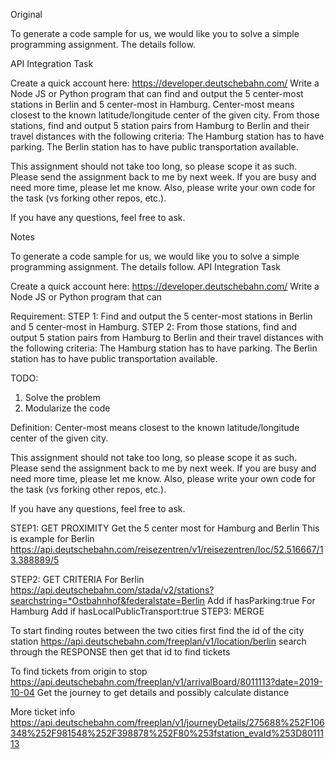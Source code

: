 Original 

To generate a code sample for us, we would like you to solve a simple programming assignment. The details follow.

API Integration Task

Create a quick account here: https://developer.deutschebahn.com/
Write a Node JS or Python program that can find and output the 5 center-most stations in
Berlin and 5 center-most in Hamburg.  Center-most means closest to the known
latitude/longitude center of the given city.  From those stations, find and
output 5 station pairs from Hamburg to Berlin and their travel distances with
the following criteria: The Hamburg station has to have parking. The Berlin
station has to have public transportation available.

This assignment should not take too long, so please scope it as such. Please send the assignment back to me by next week. If you are busy and need more time, please let me know. Also, please write your own code for the task (vs forking other repos, etc.).

If you have any questions, feel free to ask.



Notes

To generate a code sample for us, we would like you to solve a simple programming assignment. The details follow.
API Integration Task

Create a quick account here: https://developer.deutschebahn.com/
Write a Node JS or Python program that can 

Requirement: 
STEP 1: Find and output the 5 center-most stations in Berlin and 5 center-most in Hamburg. 
STEP 2: From those stations, find and output 5 station pairs from Hamburg to Berlin and their travel distances with the following 
criteria: The Hamburg station has to have parking. The Berlin station has to have public transportation available.

TODO:
1.	Solve the problem
2.	Modularize the code

Definition: Center-most means closest to the known latitude/longitude center of the given city.  

This assignment should not take too long, so please scope it as such. Please send the assignment back to me by next week. If you are busy and need more time, please let me know. Also, please write your own code for the task (vs forking other repos, etc.).

If you have any questions, feel free to ask.



STEP1: GET PROXIMITY
Get the 5 center most for Hamburg and Berlin
This is example for Berlin
https://api.deutschebahn.com/reisezentren/v1/reisezentren/loc/52.516667/13.388889/5

STEP2: GET CRITERIA
For Berlin
https://api.deutschebahn.com/stada/v2/stations?searchstring=*Ostbahnhof&federalstate=Berlin
    Add if hasParking:true
    For Hamburg
    Add if hasLocalPublicTransport:true
STEP3: MERGE


To start finding routes between the two cities first find the id of the city station
https://api.deutschebahn.com/freeplan/v1/location/berlin
search through the RESPONSE then get that id to find tickets 

To find tickets from origin to stop
https://api.deutschebahn.com/freeplan/v1/arrivalBoard/8011113?date=2019-10-04
Get the journey to get details and possibly calculate distance

More ticket info
https://api.deutschebahn.com/freeplan/v1/journeyDetails/275688%252F106348%252F981548%252F398878%252F80%253fstation_evaId%253D8011113
 

